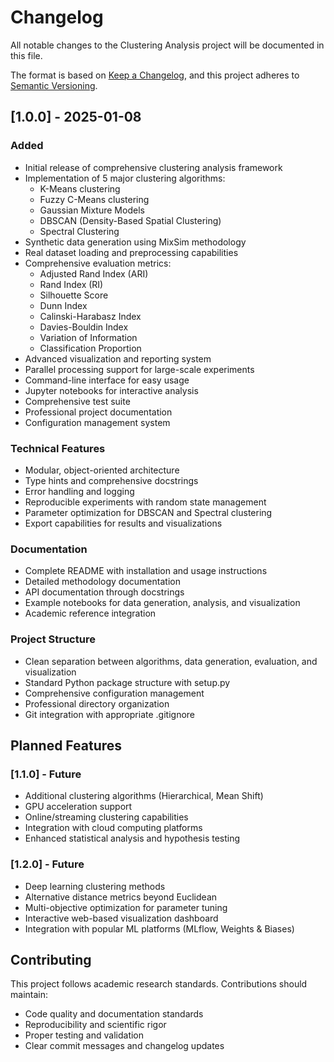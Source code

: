 # Changelog

All notable changes to the Clustering Analysis project will be documented in this file.

The format is based on [Keep a Changelog](https://keepachangelog.com/en/1.0.0/),
and this project adheres to [Semantic Versioning](https://semver.org/spec/v2.0.0.html).

## [1.0.0] - 2025-01-08

### Added
- Initial release of comprehensive clustering analysis framework
- Implementation of 5 major clustering algorithms:
  - K-Means clustering
  - Fuzzy C-Means clustering  
  - Gaussian Mixture Models
  - DBSCAN (Density-Based Spatial Clustering)
  - Spectral Clustering
- Synthetic data generation using MixSim methodology
- Real dataset loading and preprocessing capabilities
- Comprehensive evaluation metrics:
  - Adjusted Rand Index (ARI)
  - Rand Index (RI)
  - Silhouette Score
  - Dunn Index
  - Calinski-Harabasz Index
  - Davies-Bouldin Index
  - Variation of Information
  - Classification Proportion
- Advanced visualization and reporting system
- Parallel processing support for large-scale experiments
- Command-line interface for easy usage
- Jupyter notebooks for interactive analysis
- Comprehensive test suite
- Professional project documentation
- Configuration management system

### Technical Features
- Modular, object-oriented architecture
- Type hints and comprehensive docstrings
- Error handling and logging
- Reproducible experiments with random state management
- Parameter optimization for DBSCAN and Spectral clustering
- Export capabilities for results and visualizations

### Documentation
- Complete README with installation and usage instructions
- Detailed methodology documentation
- API documentation through docstrings
- Example notebooks for data generation, analysis, and visualization
- Academic reference integration

### Project Structure
- Clean separation between algorithms, data generation, evaluation, and visualization
- Standard Python package structure with setup.py
- Comprehensive configuration management
- Professional directory organization
- Git integration with appropriate .gitignore

## Planned Features

### [1.1.0] - Future
- Additional clustering algorithms (Hierarchical, Mean Shift)
- GPU acceleration support
- Online/streaming clustering capabilities
- Integration with cloud computing platforms
- Enhanced statistical analysis and hypothesis testing

### [1.2.0] - Future  
- Deep learning clustering methods
- Alternative distance metrics beyond Euclidean
- Multi-objective optimization for parameter tuning
- Interactive web-based visualization dashboard
- Integration with popular ML platforms (MLflow, Weights & Biases)

## Contributing

This project follows academic research standards. Contributions should maintain:
- Code quality and documentation standards
- Reproducibility and scientific rigor
- Proper testing and validation
- Clear commit messages and changelog updates